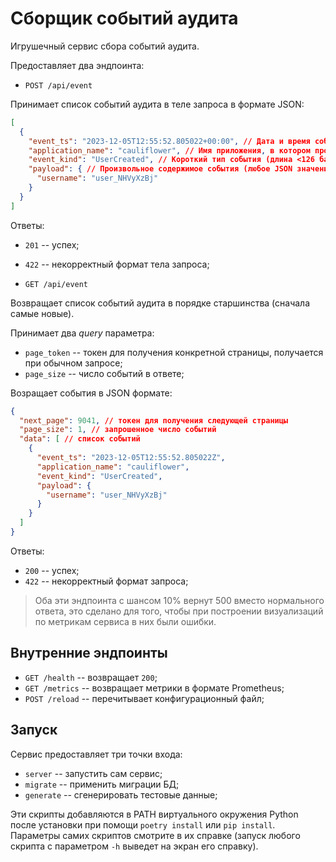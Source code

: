 # Сборщик событий аудита

Игрушечный сервис сбора событий аудита.

Предоставляет два эндпоинта:

* `POST /api/event`

Принимает список событий аудита в теле запроса в формате JSON:

```json
[
  {
    "event_ts": "2023-12-05T12:55:52.805022+00:00", // Дата и время события в формате ISO 8601
    "application_name": "cauliflower", // Имя приложения, в котором произошло событие
    "event_kind": "UserCreated", // Короткий тип события (длина <126 байт)
    "payload": { // Произвольное содержимое события (любое JSON значение)
      "username": "user_NHVyXzBj"
    }
  }
]
```

Ответы:

* `201` -- успех;
* `422` -- некорректный формат тела запроса;

* `GET /api/event`

Возвращает список событий аудита в порядке старшинства (сначала самые новые).

Принимает два *query* параметра:

* `page_token` -- токен для получения конкретной страницы, получается при обычном запросе;
* `page_size` -- число событий в ответе;

Возращает события в JSON формате:

```json
{
  "next_page": 9041, // токен для получения следующей страницы
  "page_size": 1, // запрошенное число событий
  "data": [ // список событий
    {
      "event_ts": "2023-12-05T12:55:52.805022Z",
      "application_name": "cauliflower",
      "event_kind": "UserCreated",
      "payload": {
        "username": "user_NHVyXzBj"
      }
    }
  ]
}
```

Ответы:

* `200` -- успех;
* `422` -- некорректный формат запроса;

> Оба эти эндпоинта с шансом 10% вернут 500 вместо нормального ответа, это сделано для того, чтобы при построении визуализаций по метрикам сервиса в них были ошибки.

## Внутренние эндпоинты

* `GET /health` -- возвращает `200`;
* `GET /metrics` -- возвращает метрики в формате Prometheus;
* `POST /reload` -- перечитывает конфигурационный файл;

## Запуск

Сервис предоставляет три точки входа:

* `server` -- запустить сам сервис;
* `migrate` -- применить миграции БД;
* `generate` -- сгенерировать тестовые данные;

Эти скрипты добавляются в PATH виртуального окружения Python после установки при помощи `poetry install` или `pip install`. Параметры самих скриптов смотрите в их справке (запуск любого скрипта с параметром `-h` выведет на экран его справку).
